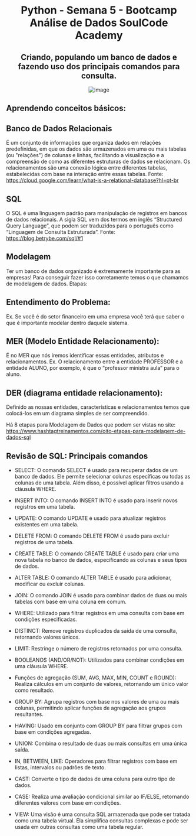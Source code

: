 <div align="center"> 
  
# Python - Semana 5 - Bootcamp Análise de Dados SoulCode Academy 


 <div align="center"> 

##  Criando, populando um banco de dados e fazendo uso dos principais comandos para consulta.


 <div align="center"> 
  
![image](https://github.com/IsabelCBarros/Python---Bootcamp---Analise-de-Dados---SoulCode/assets/100105009/e3660cde-fb2d-4615-8f5f-0f7daa192e55)


 <div align="left"> 

## Aprendendo conceitos básicos:

## Banco de Dados Relacionais
É um conjunto de informações que organiza dados em relações predefinidas, em que os dados são armazenados em uma ou mais tabelas (ou "relações") de colunas e linhas, facilitando a visualização e a compreensão de como as diferentes estruturas de dados se relacionam. Os relacionamentos são uma conexão lógica entre diferentes tabelas, estabelecidas com base na interação entre essas tabelas.
Fonte: https://cloud.google.com/learn/what-is-a-relational-database?hl=pt-br

## SQL
O SQL é uma linguagem padrão para manipulação de registros em bancos de dados relacionais. A sigla SQL vem dos termos em inglês “Structured Query Language”, que podem ser traduzidos para o português como “Linguagem de Consulta Estruturada”. 
Fonte: https://blog.betrybe.com/sql/#1

## Modelagem
Ter um banco de dados organizado é extremamente importante para as empresas! 
Para conseguir fazer isso corretamente temos o que chamamos de modelagem de dados. Etapas:

## Entendimento do Problema: 
Ex. Se você é do setor financeiro em uma empresa você terá que saber o que é importante modelar dentro daquele sistema.

## MER (Modelo Entidade Relacionamento):
É no MER que nós iremos identificar essas entidades, atributos e relacionamentos. Ex. O relacionamento entre a entidade PROFESSOR e a entidade ALUNO, por exemplo, é que o “professor ministra aula” para o aluno.

## DER (diagrama entidade relacionamento):
Definido as nossas entidades, características e relacionamentos temos que colocá-los em um diagrama simples de ser compreendido.

Há 8 etapas para Modelagem de Dados que podem ser vistas no site: https://www.hashtagtreinamentos.com/oito-etapas-para-modelagem-de-dados-sql

## Revisão de SQL: Principais comandos

* SELECT: O comando SELECT é usado para recuperar dados de um banco de dados. Ele permite selecionar colunas específicas ou todas as colunas de uma tabela. Além disso, é possível aplicar filtros usando a cláusula WHERE.
  
* INSERT INTO: O comando INSERT INTO é usado para inserir novos registros em uma tabela.
  
* UPDATE: O comando UPDATE é usado para atualizar registros existentes em uma tabela.
  
* DELETE FROM: O comando DELETE FROM é usado para excluir registros de uma tabela.
  
* CREATE TABLE: O comando CREATE TABLE é usado para criar uma nova tabela no banco de dados, especificando as colunas e seus tipos de dados.
  
* ALTER TABLE: O comando ALTER TABLE é usado para adicionar, modificar ou excluir colunas.
  
* JOIN: O comando JOIN é usado para combinar dados de duas ou mais tabelas com base em uma coluna em comum.
  
* WHERE: Utilizado para filtrar registros em uma consulta com base em condições especificadas.
  
* DISTINCT: Remove registros duplicados da saída de uma consulta, retornando valores únicos.
  
* LIMIT: Restringe o número de registros retornados por uma consulta.
  
* BOOLEANOS (AND/OR/NOT): Utilizados para combinar condições em uma cláusula WHERE.
  
* Funções de agregação (SUM, AVG, MAX, MIN, COUNT e ROUND): Realiza cálculos em um conjunto de valores, retornando um único valor como resultado.
  
* GROUP BY: Agrupa registros com base nos valores de uma ou mais colunas, permitindo aplicar funções de agregação aos grupos resultantes.
  
* HAVING:  Usado em conjunto com GROUP BY para filtrar grupos com base em condições agregadas.
  
* UNION:  Combina o resultado de duas ou mais consultas em uma única saída.
  
* IN, BETWEEN, LIKE: Operadores para filtrar registros com base em listas, intervalos ou padrões de texto.
  
* CAST: Converte o tipo de dados de uma coluna para outro tipo de dados.
  
* CASE: Realiza uma avaliação condicional similar ao IF/ELSE, retornando diferentes valores com base em condições.
  
* VIEW: Uma visão é uma consulta SQL armazenada que pode ser tratada como uma tabela virtual. Ela simplifica consultas complexas e pode ser usada em outras consultas como uma tabela regular.

